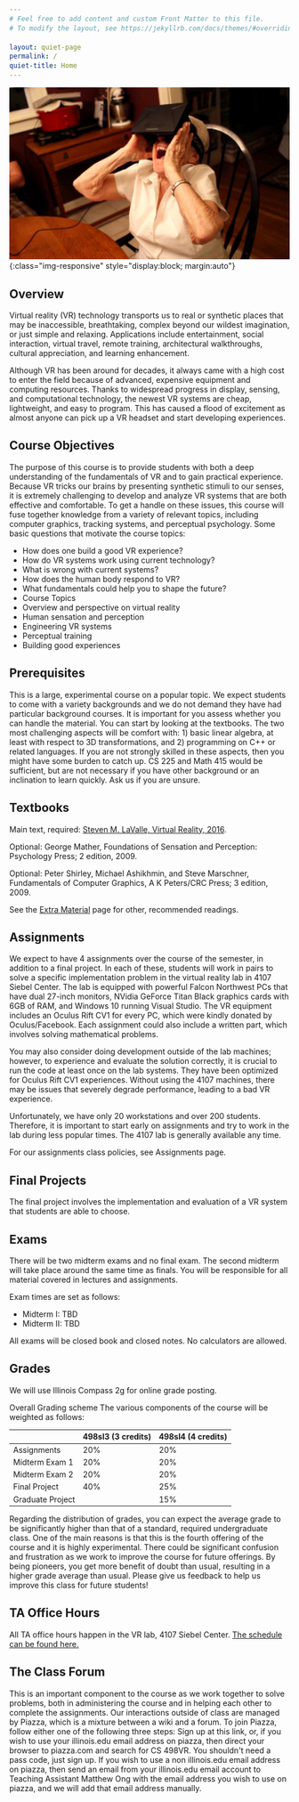 ```yaml
---
# Feel free to add content and custom Front Matter to this file.
# To modify the layout, see https://jekyllrb.com/docs/themes/#overriding-theme-defaults

layout: quiet-page
permalink: /
quiet-title: Home
---
```

![Oculus Grandma](/img/OculusGrandma.jpg){:class="img-responsive" style="display:block; margin:auto"}


## Overview ##
Virtual reality (VR) technology transports us to real or synthetic places that may be inaccessible, breathtaking, complex beyond our wildest imagination, or just simple and relaxing. Applications include entertainment, social interaction, virtual travel, remote training, architectural walkthroughs, cultural appreciation, and learning enhancement.

Although VR has been around for decades, it always came with a high cost to enter the field because of advanced, expensive equipment and computing resources. Thanks to widespread progress in display, sensing, and computational technology, the newest VR systems are cheap, lightweight, and easy to program. This has caused a flood of excitement as almost anyone can pick up a VR headset and start developing experiences.

## Course Objectives ##
The purpose of this course is to provide students with both a deep understanding of the fundamentals of VR and to gain practical experience. Because VR tricks our brains by presenting synthetic stimuli to our senses, it is extremely challenging to develop and analyze VR systems that are both effective and comfortable. To get a handle on these issues, this course will fuse together knowledge from a variety of relevant topics, including computer graphics, tracking systems, and perceptual psychology. Some basic questions that motivate the course topics:

- How does one build a good VR experience?
- How do VR systems work using current technology?
- What is wrong with current systems?
- How does the human body respond to VR?
- What fundamentals could help you to shape the future?
- Course Topics
- Overview and perspective on virtual reality
- Human sensation and perception
- Engineering VR systems
- Perceptual training
- Building good experiences

## Prerequisites ##
This is a large, experimental course on a popular topic. We expect students to come with a variety backgrounds and we do not demand they have had particular background courses. It is important for you assess whether you can handle the material. You can start by looking at the textbooks. The two most challenging aspects will be comfort with: 1) basic linear algebra, at least with respect to 3D transformations, and 2) programming on C++ or related languages. If you are not strongly skilled in these aspects, then you might have some burden to catch up. CS 225 and Math 415 would be sufficient, but are not necessary if you have other background or an inclination to learn quickly. Ask us if you are unsure.

## Textbooks ##
Main text, required: [Steven M. LaValle, Virtual Reality, 2016](http://vr.cs.uiuc.edu).

Optional: George Mather, Foundations of Sensation and Perception: Psychology Press; 2 edition, 2009.

Optional: Peter Shirley, Michael Ashikhmin, and Steve Marschner, Fundamentals of Computer Graphics, A K Peters/CRC Press; 3 edition, 2009.

See the [Extra Material](/extra-material) page for other, recommended readings.

## Assignments ##
We expect to have 4 assignments over the course of the semester, in addition to a final project. In each of these, students will work in pairs to solve a specific implementation problem in the virtual reality lab in 4107 Siebel Center. The lab is equipped with powerful Falcon Northwest PCs that have dual 27-inch monitors, NVidia GeForce Titan Black graphics cards with 6GB of RAM, and Windows 10 running Visual Studio. The VR equipment includes an Oculus Rift CV1 for every PC, which were kindly donated by Oculus/Facebook. Each assignment could also include a written part, which involves solving mathematical problems.

You may also consider doing development outside of the lab machines; however, to experience and evaluate the solution correctly, it is crucial to run the code at least once on the lab systems. They have been optimized for Oculus Rift CV1 experiences. Without using the 4107 machines, there may be issues that severely degrade performance, leading to a bad VR experience.

Unfortunately, we have only 20 workstations and over 200 students. Therefore, it is important to start early on assignments and try to work in the lab during less popular times. The 4107 lab is generally available any time.

For our assignments class policies, see Assignments page.

## Final Projects ##
The final project involves the implementation and evaluation of a VR system that students are able to choose.

## Exams ##
There will be two midterm exams and no final exam. The second midterm will take place around the same time as finals. You will be responsible for all material covered in lectures and assignments.

Exam times are set as follows:

- Midterm I: TBD
- Midterm II: TBD

All exams will be closed book and closed notes. No calculators are allowed.

## Grades ##
We will use Illinois Compass 2g for online grade posting.

Overall Grading scheme
The various components of the course will be weighted as follows:

| | 498sl3 (3 credits) | 498sl4 (4 credits) |  
| ----- | ------ | ----- |  
| Assignments | 20% | 20% |  
| Midterm Exam 1 | 20% | 20% |  
| Midterm Exam 2 | 20% | 20% |  
| Final Project | 40% | 25% |  
| Graduate Project | | 15% |  

Regarding the distribution of grades, you can expect the average grade to be significantly higher than that of a standard, required undergraduate class. One of the main reasons is that this is the fourth offering of the course and it is highly experimental. There could be significant confusion and frustration as we work to improve the course for future offerings. By being pioneers, you get more benefit of doubt than usual, resulting in a higher grade average than usual. Please give us feedback to help us improve this class for future students!

## TA Office Hours ##
All TA office hours happen in the VR lab, 4107 Siebel Center. [The schedule can be found here.](/officehours)

## The Class Forum ##
This is an important component to the course as we work together to solve problems, both in administering the course and in helping each other to complete the assignments. Our interactions outside of class are managed by Piazza, which is a mixture between a wiki and a forum. To join Piazza, follow either one of the following three steps: Sign up at this link, or, if you wish to use your illinois.edu email address on piazza, then direct your browser to piazza.com and search for CS 498VR. You shouldn't need a pass code, just sign up. If you wish to use a non illinois.edu email address on piazza, then send an email from your illinois.edu email account to Teaching Assistant Matthew Ong with the email address you wish to use on piazza, and we will add that email address manually.